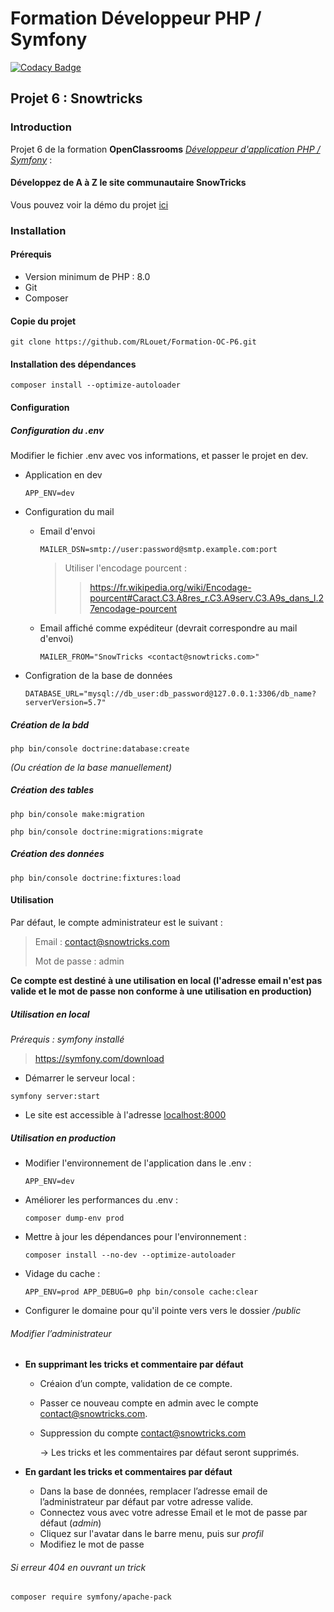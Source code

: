 # Formation Développeur PHP / Symfony
[![Codacy Badge](https://app.codacy.com/project/badge/Grade/2e8d20f838c948899fb9f16a6bb7dcfd)](https://www.codacy.com/gh/RLouet/Formation-OC-P6/dashboard?utm_source=github.com&amp;utm_medium=referral&amp;utm_content=RLouet/Formation-OC-P6&amp;utm_campaign=Badge_Grade)

## Projet 6 : Snowtricks

### Introduction
Projet 6 de la formation **OpenClassrooms** [*Développeur d'application PHP / Symfony*](https://openclassrooms.com/fr/paths/59-developpeur-dapplication-php-symfony) :

#### Développez de A à Z le site communautaire SnowTricks

Vous pouvez voir la démo du projet [ici](https://snowtricks.romainlouet.fr/)

### Installation

#### Prérequis
*   Version minimum de PHP : 8.0
*   Git
*   Composer

#### Copie du projet
`git clone https://github.com/RLouet/Formation-OC-P6.git`

#### Installation des dépendances
`composer install --optimize-autoloader`

#### Configuration

##### Configuration du .env
Modifier le fichier .env avec vos informations, et passer le projet en dev.
*   Application en dev
    
    `APP_ENV=dev`
    
*   Configuration du mail
    *   Email d'envoi
      
        `MAILER_DSN=smtp://user:password@smtp.example.com:port`
        > Utiliser l'encodage pourcent :
        > 
        > > https://fr.wikipedia.org/wiki/Encodage-pourcent#Caract.C3.A8res_r.C3.A9serv.C3.A9s_dans_l.27encodage-pourcent
    
    *   Email affiché comme expéditeur (devrait correspondre au mail d'envoi)
      
        `MAILER_FROM="SnowTricks <contact@snowtricks.com>"`

*   Configration de la base de données
  
    `DATABASE_URL="mysql://db_user:db_password@127.0.0.1:3306/db_name?serverVersion=5.7"`

##### Création de la bdd
`php bin/console doctrine:database:create`

*(Ou création de la base manuellement)*

##### Création des tables
`php bin/console make:migration`

`php bin/console doctrine:migrations:migrate`

##### Création des données
`php bin/console doctrine:fixtures:load`

#### Utilisation
Par défaut, le compte administrateur est le suivant :

> Email : contact@snowtricks.com
> 
> Mot de passe : admin

**Ce compte est destiné à une utilisation en local (l'adresse email n'est pas valide et le mot de passe non conforme à une utilisation en production)**

##### Utilisation en local
*Prérequis : symfony installé*
> https://symfony.com/download
*   Démarrer le serveur local :
    
`symfony server:start`
*   Le site est accessible à l'adresse <localhost:8000>

##### Utilisation en production
*   Modifier l'environnement de l'application dans le .env :

    `APP_ENV=dev`

*   Améliorer les performances du .env :
    
    `composer dump-env prod`

*   Mettre à jour les dépendances pour l'environnement :
    
    `composer install --no-dev --optimize-autoloader`

*   Vidage du cache :
    
    `APP_ENV=prod APP_DEBUG=0 php bin/console cache:clear`

*   Configurer le domaine  pour qu'il pointe vers vers le dossier */public*

###### Modifier l’administrateur
*   **En supprimant les tricks et commentaire par défaut**
    *   Créaion d’un compte, validation de ce compte.
    
    *   Passer ce nouveau compte en admin avec le compte contact@snowtricks.com.
    
    *   Suppression du compte contact@snowtricks.com
        
        -> Les tricks et les commentaires par défaut seront supprimés.

*   **En gardant les tricks et commentaires par défaut**
    *   Dans la base de données, remplacer l’adresse email de l’administrateur par défaut par votre adresse valide.
    *   Connectez vous avec votre adresse Email et le mot de passe par défaut (*admin*)
    *   Cliquez sur l'avatar dans le barre menu, puis sur *profil*
    *   Modifiez le mot de passe

###### Si erreur 404 en ouvrant un trick
`composer require symfony/apache-pack`